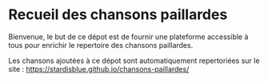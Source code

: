# Recueil des chansons paillardes

Bienvenue, le but de ce dépot est de fournir une plateforme accessible à tous pour enrichir le repertoire des chansons paillardes.

Les chansons ajoutées à ce dépot sont automatiquement repertoriées sur le site : https://stardisblue.github.io/chansons-paillardes/

